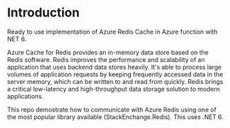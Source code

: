 # Introduction 
Ready to use implementation of Azure Redis Cache in Azure function with NET 6. 

Azure Cache for Redis provides an in-memory data store based on the Redis software. Redis improves the performance and scalability of an application that uses backend data stores heavily. It's able to process large volumes of application requests by keeping frequently accessed data in the server memory, which can be written to and read from quickly. Redis brings a critical low-latency and high-throughput data storage solution to modern applications.

This repo demostrate how to communicate with Azure Redis using one of the most popular library available (StackEnchange.Redis). This uses .NET 6.
